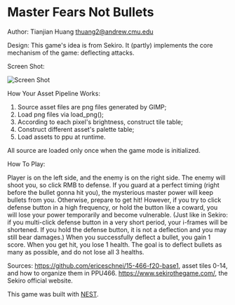 # Master Fears Not Bullets

Author: Tianjian Huang <thuang2@andrew.cmu.edu>

Design: 
This game's idea is from Sekiro. It (partly) implements the core mechanism of the game: deflecting attacks.

Screen Shot:

![Screen Shot](screenshot.png)

How Your Asset Pipeline Works:

1. Source asset files are png files generated by GIMP; 
2. Load png files via load_png();
3. According to each pixel's brightness, construct tile table;
4. Construct different asset's palette table;
5. Load assets to ppu at runtime.

All source are loaded only once when the game mode is initialized.


How To Play:

Player is on the left side, and the enemy is on the right side. 
The enemy will shoot you, so click RMB to defense. 
If you guard at a perfect timing (right before the bullet gonna hit you), the mysterious master power will keep bullets from you. Otherwise, prepare to get hit! 
However, if you try to click defense button in a high frequency, or hold the button like a coward,
you will lose your power temporarily and become vulnerable. 
(Just like in Sekiro: if you multi-click defense button in a very short period, your i-frames will be shortened.
If you hold the defense button, it is not a deflection and you may still bear damages.) 
When you successfully deflect a bullet, you gain 1 score. When you get hit, you lose 1 health. 
The goal is to deflect bullets as many as possible, and do not lose all 3 healths.

Sources: 
https://github.com/ericeschnei/15-466-f20-base1, asset tiles 0-14, and how to organize them in PPU466.
https://www.sekirothegame.com/, the Sekiro official website.

This game was built with [NEST](NEST.md).

